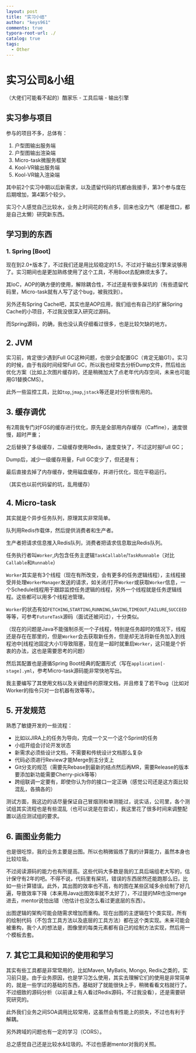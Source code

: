 ```yaml
---
layout: post
title: "实习小结"
author: "keys961"
comments: true
typora-root-url: ./
catalog: true
tags:
  - Other
---
```


# 实习公司&小组

（大佬们可能看不起的）酷家乐 - 工具后端 - 输出引擎

## 实习参与项目

参与的项目不多，总体有：

1. 户型图输出服务端
2. 户型图输出渲染端
3. Micro-task微服务框架
4. Kool-VR输出服务端
5. Kool-VR输入渲染端

其中前2个实习中期以后新需求，以及遗留代码的坑都由我接手，第3个参与度在后期增加，第4第5个较少。

实习个人感觉自己比较水，业务上时间花的有点多，回来也没力气（都是借口，都是自己太懒）研究新东西。

## 学习到的东西

### 1. Spring [Boot]

现在到2.0+版本了，不过我们还是用比较稳定的1.5，不过对于输出引擎来说够用了。实习期间也是更加熟练使用了这个工具，不用Boot去配麻烦太多了。

其IoC，AOP的确方便的使用，解除耦合性，不过还是有很多屎坑的（有些遗留代码里，Micro-task就有人写了这个bug，被我找到）。

另外还有Spring Cache吧，其实也是AOP应用，我们组也有自己的扩展Spring Cache的小项目，不过我没很深入研究过源码。

而Spring源码，的确，我也没认真仔细看过很多，也是比较欠缺的地方。

## 2. JVM

实习前，肯定很少遇到Full GC这种问题，也很少会配置GC（肯定无脑G1）。实习的时候，由于有段时间经常Full GC，所以我也经常去分析Dump文件，然后给出优化方案（比如上次图片缓存的，还是稍微加大了点老年代内存空间，未来也可能用G1替换CMS）。

此外一些监控工具，比如`top`,`jmap`,`jstack`等还是对分析很有用的。

## 3. 缓存调优

有2周我专门对FGS的缓存进行优化，原先是全部用内存缓存（Caffine），速度很慢，超时严重；

之后替换了多级缓存，二级缓存使用Redis，速度变快了，不过这时报Full GC；

Dump后，减少一级缓存用量，Full GC变少了，但还是有；

最后直接去掉了内存缓存，使用磁盘缓存，并进行优化，现在平稳运行。

（其实也以前代码留的坑，乱用缓存）

## 4. Micro-task

其实就是个异步任务队列，原理其实非常简单。

队列用Redis作载体，然后提供消费者和生产者。

生产者把请求信息推入Redis队列，消费者把请求信息取出Redis队列。

任务执行者叫`Worker`,内包含任务主逻辑`TaskCallable`/`TaskRunnable`（对比`Callable`和`Runnable`）

`Worker`其实是有3个线程（现在有所改变，会有更多的任务逻辑线程），主线程接受并处理`WorkerManager`发送的请求，如关闭/打开`Worker`或获取`Worker`信息，一个Schedule线程用于跟踪监控任务逻辑的线程，另外一个线程就是任务逻辑线程。这些都可以用多个线程池管理。

`Worker`的状态有如`FETCHING`,`STARTING`,`RUNNING`,`SAVING`,`TIMEOUT`,`FAILURE`,`SUCCEED`等等，可参考`FutureTask`源码（面试还被问过），十分类似。

（现在的问题是Java不能强制杀死一个子线程，特别是任务超时的情况下，线程还是存在在那里的，但是`Worker`会去获取新任务，但是却无法将新任务加入到线程池中[线程池固定大小1]导致阻塞，现在是一超时就重启`Worker`，这只能是个折衷的办法，这也是需要思考的问题）

然后其配置也是遵循Spring Boot经典的配置形式（写在`application[-stage].yml`，参考Micro-task源码能非常快地写出。

我主要编写了其使用文档以及关键组件的原理文档，并且修复了若干bug（比如对Worker的指令只对一台机器有效等等）。


## 5. 开发规范

熟悉了敏捷开发的一些流程：

- 比如以JIRA上的任务为导向，完成一个又一个这个Sprint的任务
- 小组开组会讨论开发状态
- 新需求必须些设计文档，不需要和传统设计文档那么复杂
- 代码必须进行Review才能Merge到主分支上
- Git分支的规范（需要先Rebase到最新的结点然后再MR，需要Release的版本要添加新功能需要Cherry-pick等等）
- 跨组联调一定要有，即使你认为你的接口一定正确（感觉公司还是这方面比较混乱，各搞各的）

测试方面，我这边的话尽量保证自己冒烟测和单测能过，说实话，公司里，各个测试组其实流程也是有些混乱（也可以说是在尝试），我这里花了很多时间来调整配置以适应测试组的要求。

## 6. 画图业务能力

也是很吃惊，我的业务主要是出图。所以也稍微锻炼了我的计算能力，虽然本身也比较垃圾。

不过阅读源码的能力也有所提高。这些代码大多数是我的工具后端组老大写的，估计保守有2年的吧。不得不说，代码里有屎坑，错误的东西居然还能跑那么旧，比如一些计算错误。此外，其出图的效率也不高，有的图在某些区域多余绘制了好几遍，导致效率下降（本来用Java出图效率就不太好了），不过提的MR也没merge进去，mentor说怕出错（他估计也没怎么看过更底层的东西）。

出图逻辑的架构可能会随需求增加而重构。现在出图的主逻辑在1个类实现，所有的绘制代码（不包含工具方法以及底层的工具方法）都在这个类实现。未来可能会被重构，我个人的想法是，图像里的每类元素都有自己的绘制方法实现，然后用一个模板去套。


## 7. 其它工具和知识的使用和学习

其实有些工具都是非常常用的，比如Maven, MyBatis, Mongo, Redis之类的，实习前只是。由于业务原因，也是学习怎么使用，其实去理解它们的使用是非常简单的，就是一些学过的基础的东西，基础好了就能很快上手，稍微看看文档就行了。不过细致的源码分析（以前课上有人看过Redis源码，不过我没看），还是需要研究研究的。

此外我们业务之间SOA调用比较常用，这虽然会有性能上的损失，不过也有利于解耦。

另外跨域的问题也有一定的学习（CORS）。



总之感觉自己还是比较水&垃圾的。不过也感谢mentor对我的关照。